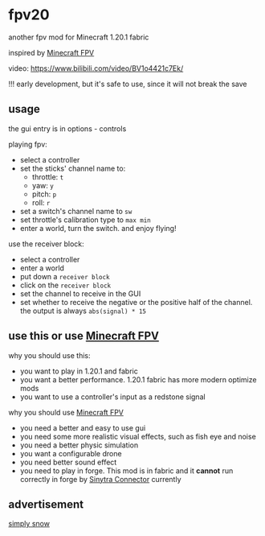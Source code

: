 # fpv20

another fpv mod for Minecraft 1.20.1 fabric

inspired by [Minecraft FPV](https://www.curseforge.com/minecraft/mc-mods/fpv-drone)

video: https://www.bilibili.com/video/BV1o4421c7Ek/

!!! early development, but it's safe to use, since it will not break the save

## usage
the gui entry is in options - controls

playing fpv:

- select a controller
- set the sticks' channel name to:
    - throttle: `t`
    - yaw: `y`
    - pitch: `p`
    - roll: `r`
- set a switch's channel name to `sw`
- set throttle's calibration type to `max min`
- enter a world, turn the switch. and enjoy flying!

use the receiver block:

- select a controller
- enter a world
- put down a `receiver block`
- click on the `receiver block`
- set the channel to receive in the GUI
- set whether to receive the negative or
the positive half of the channel.
the output is always `abs(signal) * 15` 

## use this or use [Minecraft FPV](https://www.curseforge.com/minecraft/mc-mods/fpv-drone)
why you should use this:
- you want to play in 1.20.1 and fabric
- you want a better performance. 1.20.1 fabric has 
more modern optimize mods 
- you want to use a controller's input as a redstone signal

why you should use [Minecraft FPV](https://www.curseforge.com/minecraft/mc-mods/fpv-drone)
- you need a better and easy to use gui
- you need some more realistic visual effects, such as 
fish eye and noise
- you need a better physic simulation
- you want a configurable drone
- you need better sound effect
- you need to play in forge. This mod is in fabric 
and it **cannot** run correctly in forge by [Sinytra Connector](https://www.curseforge.com/minecraft/mc-mods/sinytra-connector) currently

## advertisement
[simply snow](https://www.curseforge.com/minecraft/mc-mods/simply-snow)